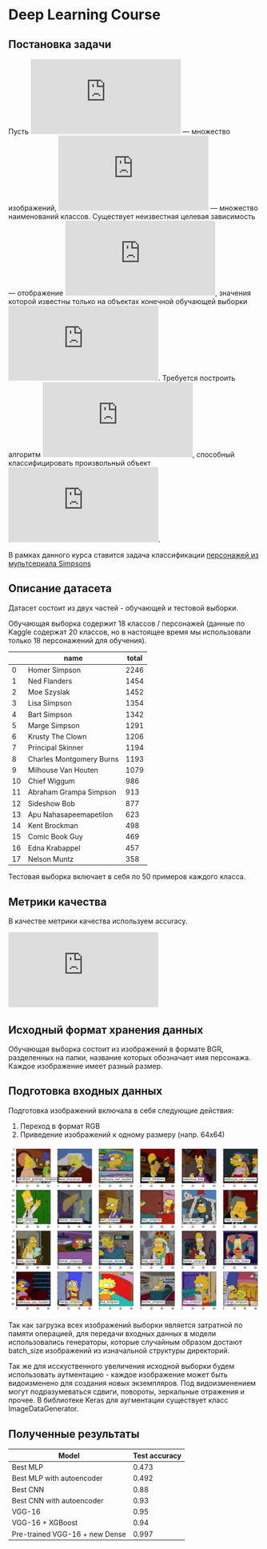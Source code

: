 # Deep Learning Course

## Постановка задачи

Пусть ![equation](https://latex.codecogs.com/gif.latex?X) — множество изображений, ![equation](https://latex.codecogs.com/gif.latex?Y) — множество наименований классов. 
Существует неизвестная целевая зависимость — отображение ![equation](https://latex.codecogs.com/gif.latex?y%5E*%20%3A%20X%20%5Crightarrow%20Y), значения которой известны только 
на объектах конечной обучающей выборки ![equation](https://latex.codecogs.com/gif.latex?X%5Em%20%3D%20%5C%7B%20%28x_1%2C%20y_1%29%2C%20...%2C%20%28x_m%2C%20y_m%29%20%5C%7D). 
Требуется построить алгоритм ![equation](https://latex.codecogs.com/gif.latex?a%20%3D%20X%20%5Crightarrow%20Y), способный классифицировать
произвольный объект ![equation](https://latex.codecogs.com/gif.latex?x%20%5Cin%20X).

В рамках данного курса ставится задача классификации [персонажей из мультсериала Simpsons](https://www.kaggle.com/alexattia/the-simpsons-characters-dataset)

## Описание датасета

Датасет состоит из двух частей - обучающей и тестовой выборки. 

Обучающая выборка содержит 18 классов / персонажей (данные по Kaggle содержат 20 классов, 
но в настоящее время мы использовали только 18 персонажений для обучения).

|    | name                     | total |
|----|--------------------------|-------|
| 0  | Homer Simpson            | 2246  |
| 1  | Ned Flanders             | 1454  |
| 2  | Moe Szyslak              | 1452  |
| 3  | Lisa Simpson             | 1354  |
| 4  | Bart Simpson             | 1342  |
| 5  | Marge Simpson            | 1291  |
| 6  | Krusty The Clown         | 1206  |
| 7  | Principal Skinner        | 1194  |
| 8  | Charles Montgomery Burns | 1193  |
| 9  | Milhouse Van Houten      | 1079  |
| 10 | Chief Wiggum             | 986   |
| 11 | Abraham Grampa Simpson   | 913   |
| 12 | Sideshow Bob             | 877   |
| 13 | Apu Nahasapeemapetilon   | 623   |
| 14 | Kent Brockman            | 498   |
| 15 | Comic Book Guy           | 469   |
| 16 | Edna Krabappel           | 457   |
| 17 | Nelson Muntz             | 358   |

Тестовая выборка включает в себя по 50 примеров каждого класса.

## Метрики качества

В качестве метрики качества используем accuracy.

![equation](https://latex.codecogs.com/gif.latex?%5Ctextrm%7BAccuracy%7D%20%3D%20%5Cfrac%7B%5Ctextrm%7BNumber%20of%20correct%20predictions%7D%7D%7B%5Ctextrm%7BTotal%20number%20of%20predictions%7D%7D)

## Исходный формат хранения данных

Обучающая выборка состоит из изображений в формате BGR, разделенных на папки, название которых обозначает имя персонажа.
Каждое изображение имеет разный размер.

## Подготовка входных данных

Подготовка изображений включала в себя следующие действия: 
1. Переход в формат RGB
2. Приведение изображений к одному размеру (напр. 64х64)

![example](./images/dataset_example.png)

Так как загрузка всех изображений выборки является затратной по памяти операцией,
для передачи входных данных в модели использовались генераторы, которые случайным образом достают
batch_size изображений из изначальной структуры директорий.

Так же для исскуственного увеличения исходной выборки будем использовать 
аутментацию - каждое изображение может быть видоизменено для создания новых экземпляров. 
Под видоизменением могут подразумеваться сдвиги, повороты, зеркальные отражения и прочее. 
В библиотеке Keras для аугментации существует класс ImageDataGenerator.

## Полученные результаты
|Model|Test accuracy|
|-|-|
|Best MLP |0.473|
|Best MLP with autoencoder|0.492|
|Best CNN |0.88|
|Best CNN with autoencoder|0.93|
|VGG-16|0.95|
|VGG-16 + XGBoost|0.94|
|Pre-trained VGG-16 + new Dense|0.997|
